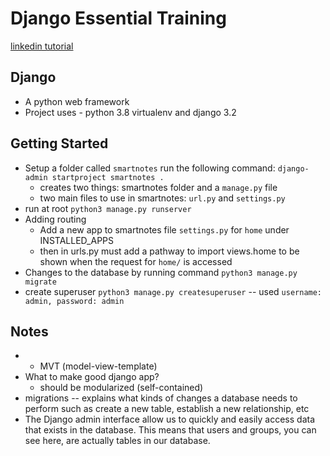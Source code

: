 # Django Essential Training

[linkedin tutorial](https://www.linkedin.com/learning/django-essential-training/)

## Django
- A python web framework
- Project uses - python 3.8 virtualenv and django 3.2

## Getting Started

- Setup a folder called `smartnotes` run the following command: `django-admin startproject smartnotes .` 
    - creates two things: smartnotes folder and a `manage.py` file
    - two main files to use in smartnotes: `url.py` and `settings.py`
- run at root `python3 manage.py runserver`
- Adding routing
    - Add a new app to smartnotes file `settings.py` for `home` under INSTALLED_APPS
    - then in urls.py must add a pathway to import views.home to be shown when the request for `home/` is accessed
- Changes to the database by running command `python3 manage.py migrate`
- create superuser `python3 manage.py createsuperuser` -- used `username: admin, password: admin`


## Notes
- - MVT (model-view-template)
- What to make good django app?
    - should be modularized (self-contained)
- migrations  -- explains what kinds of changes a database needs to perform such as create a new table, establish a new relationship, etc
- The Django admin interface allow us to quickly and easily access data that exists in the database. This means that users and groups, you can see here, are actually tables in our database.
